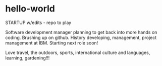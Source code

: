 # hello-world
STARTUP w/edits -  repo to play

Software development manager planning to get back into more hands on coding.  Brushing up on github. 
History developing,  management,  project management at IBM.  Starting next role soon!

Love travel,  the outdoors,  sports,  international culture and languages,  learning, gardening!!! 

